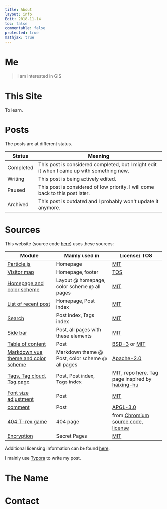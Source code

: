 ```yaml
---
title: About
layout: info
Edit: 2018-11-14
toc: false
commentable: false
protected: true
mathjax: true
---
```


# Me

> I am interested in GIS

# This Site

To learn.

# Posts

The posts are at different status.

| Status    | Meaning                                                      |
| --------- | ------------------------------------------------------------ |
| Completed | This post is considered completed, but I might edit it when I came up with something new. |
| Writing   | This post is being actively edited.                          |
| Paused    | This post is considered of low priority. I will come back to this post later. |
| Archived  | This post is outdated and I probably won't update it anymore. |




# Sources

This website (source code [here](https://github.com/yk-liu/yk-liu.github.io)) uses these sources:

| Module                                                       | Mainly used in                                  | License/ TOS                                                 |
| ------------------------------------------------------------ | ----------------------------------------------- | ------------------------------------------------------------ |
| [Particle.js](https://github.com/VincentGarreau/particles.js) | Homepage                                        | [MIT](http://opensource.org/licenses/MIT)                    |
| [Visitor map](https://clustrmaps.com/)                       | Homepage, footer                                | [TOS](https://clustrmaps.com/legal)                          |
| [Homepage and color scheme](https://github.com/nrandecker/particle) | Layout @ homepage, color scheme @ all pages     | [MIT](http://opensource.org/licenses/MIT)                    |
| [List of recent post](https://github.com/mdo/jekyll-snippets/blob/master/posts-list.html) | Homepage, Post index                            | [MIT](http://opensource.org/licenses/MIT)                    |
| [Search](https://github.com/christian-fei/Simple-Jekyll-Search) | Post index, Tags index                          | [MIT](http://opensource.org/licenses/MIT)                    |
| [Side bar](https://github.com/poole/lanyon)                  | Post, all pages with these elements             | [MIT](https://github.com/poole/lanyon/blob/master/LICENSE.md) |
| [Table of content](https://github.com/allejo/jekyll-toc)     | Post                                            | [BSD-3](https://opensource.org/licenses/BSD-3-Clause) or [MIT](http://opensource.org/licenses/MIT) |
| [Markdown vue theme and color scheme](https://github.com/blinkfox/typora-vue-theme) | Markdown theme @ Post, color scheme @ all pages | [Apache-2.0](http://www.apache.org/licenses/LICENSE-2.0)     |
| [Tags, Tag cloud, Tag page](https://hyunyoung2.github.io/2016/12/17/Tag_Cloud/) | Post, Post index, Tags index                    | [MIT](http://opensource.org/licenses/MIT), repo [here](https://github.com/hyunyoung2/hyunyoung2.github.io). Tag page inspired by [haixing-hu](https://haixing-hu.github.io/tags.html) |
| [Font size adjustment](https://codepen.io/robgolbeck/pen/yePRwa) | Post                                            | [MIT](http://opensource.org/licenses/MIT)                    |
| [comment](https://commentit.io)                              | Post                                            | [APGL-3.0](https://www.gnu.org/licenses/agpl-3.0.html)       |
| [404 T-rex game](https://github.com/wayou/t-rex-runner)      | 404 page                                        | from [Chromium source code](https://cs.chromium.org/chromium/src/components/neterror/resources/offline.js?q=t-rex+package), [license](https://chromium.googlesource.com/chromium/src.git/+/master/LICENSE) |
| [Encryption](https://github.com/robinmoisson/staticrypt)     | Secret Pages                                    | [MIT](http://opensource.org/licenses/MIT)                    |

Additional licensing information can be found [here](https://github.com/yk-liu/yk-liu.github.io/blob/master/LICENSE.md).

I mainly use [Typora](https://www.typora.io) to write my post.

# The Name

# Contact
